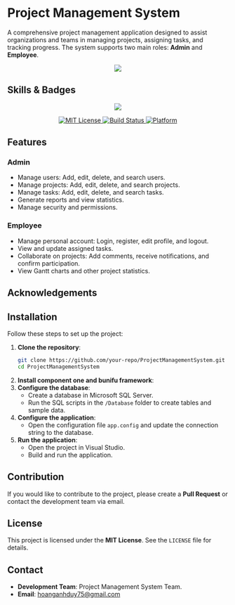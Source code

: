 # Project Management System

A comprehensive project management application designed to assist organizations and teams in managing projects, assigning tasks, and tracking progress. The system supports two main roles: **Admin** and **Employee**.

<p align="center">
    <img src="https://github.com/user-attachments/assets/2db8c3c3-8e7b-41c9-b979-602a120a9fa1" />
</p>

## Skills & Badges

<p align="center">
    <img src="https://skillicons.dev/icons?i=cs,windows,git&theme=light" />
</p>

<p align="center">
    <a href="https://choosealicense.com/licenses/mit/">
        <img src="https://img.shields.io/badge/License-MIT-green.svg" alt="MIT License">
    </a>
    <a href="https://github.com/your-repo/ProjectManagementSystem/actions">
        <img src="https://img.shields.io/badge/build-passing-brightgreen" alt="Build Status">
    </a>
    <a href="https://www.microsoft.com/en-us/windows">
        <img src="https://img.shields.io/badge/platform-Windows-blue" alt="Platform">
    </a>
</p>

## Features

### Admin

- Manage users: Add, edit, delete, and search users.
- Manage projects: Add, edit, delete, and search projects.
- Manage tasks: Add, edit, delete, and search tasks.
- Generate reports and view statistics.
- Manage security and permissions.

### Employee

- Manage personal account: Login, register, edit profile, and logout.
- View and update assigned tasks.
- Collaborate on projects: Add comments, receive notifications, and confirm participation.
- View Gantt charts and other project statistics.

## Acknowledgements


## Installation

Follow these steps to set up the project:

1. **Clone the repository**:
   ```bash
   git clone https://github.com/your-repo/ProjectManagementSystem.git
   cd ProjectManagementSystem
   ```
2. **Install component one and bunifu framework**:
3. **Configure the database**:
   - Create a database in Microsoft SQL Server.
   - Run the SQL scripts in the `/Database` folder to create tables and sample data.
4. **Configure the application**:
   - Open the configuration file `app.config` and update the connection string to the database.
5. **Run the application**:
   - Open the project in Visual Studio.
   - Build and run the application.

## Contribution

If you would like to contribute to the project, please create a **Pull Request** or contact the development team via email.

## License

This project is licensed under the **MIT License**. See the `LICENSE` file for details.

## Contact

- **Development Team**: Project Management System Team.
- **Email**: hoanganhduy75@gmail.com
